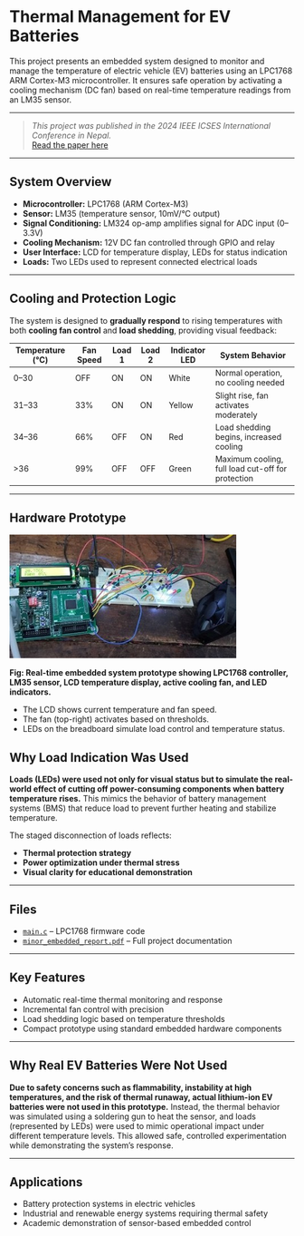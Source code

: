 # Thermal Management for EV Batteries

This project presents an embedded system designed to monitor and manage the temperature of electric vehicle (EV) batteries using an LPC1768 ARM Cortex-M3 microcontroller. It ensures safe operation by activating a cooling mechanism (DC fan) based on real-time temperature readings from an LM35 sensor.

---

>  *This project was published in the 2024 IEEE ICSES International Conference in Nepal.*  
>  [Read the paper here](https://doi.org/10.1109/ICSES63445.2024.10763298)
---
##  System Overview

- **Microcontroller:** LPC1768 (ARM Cortex-M3)
- **Sensor:** LM35 (temperature sensor, 10mV/°C output)
- **Signal Conditioning:** LM324 op-amp amplifies signal for ADC input (0–3.3V)
- **Cooling Mechanism:** 12V DC fan controlled through GPIO and relay
- **User Interface:** LCD for temperature display, LEDs for status indication
- **Loads:** Two LEDs used to represent connected electrical loads

---



##  Cooling and Protection Logic

The system is designed to **gradually respond** to rising temperatures with both **cooling fan control** and **load shedding**, providing visual feedback:

| Temperature (°C) | Fan Speed | Load 1 | Load 2 | Indicator LED | System Behavior |
|------------------|-----------|--------|--------|----------------|------------------|
| 0–30             | OFF       | ON     | ON     | White          | Normal operation, no cooling needed |
| 31–33            | 33%       | ON     | ON     | Yellow         | Slight rise, fan activates moderately |
| 34–36            | 66%       | OFF    | ON     | Red            | Load shedding begins, increased cooling |
| >36              | 99%       | OFF    | OFF    | Green          | Maximum cooling, full load cut-off for protection |

---

##  Hardware Prototype

![EV Battery Thermal Management Setup](Picture1.jpg)

**Fig: Real-time embedded system prototype showing LPC1768 controller, LM35 sensor, LCD temperature display, active cooling fan, and LED indicators.**

- The LCD shows current temperature and fan speed.
- The fan (top-right) activates based on thresholds.
- LEDs on the breadboard simulate load control and temperature status.
##  Why Load Indication Was Used

**Loads (LEDs) were used not only for visual status but to simulate the real-world effect of cutting off power-consuming components when battery temperature rises.** This mimics the behavior of battery management systems (BMS) that reduce load to prevent further heating and stabilize temperature.

The staged disconnection of loads reflects:
- **Thermal protection strategy**
- **Power optimization under thermal stress**
- **Visual clarity for educational demonstration**

---

##  Files

- [`main.c`](temperature_keil_thermal_management.c) – LPC1768 firmware code
- [`minor_embedded_report.pdf`](ev-thermal-management.pdf) – Full project documentation

---

##  Key Features

- Automatic real-time thermal monitoring and response
- Incremental fan control with precision
- Load shedding logic based on temperature thresholds
- Compact prototype using standard embedded hardware components

---

## Why Real EV Batteries Were Not Used

**Due to safety concerns such as flammability, instability at high temperatures, and the risk of thermal runaway, actual lithium-ion EV batteries were not used in this prototype.** Instead, the thermal behavior was simulated using a soldering gun to heat the sensor, and loads (represented by LEDs) were used to mimic operational impact under different temperature levels. This allowed safe, controlled experimentation while demonstrating the system’s response.

---



## Applications

- Battery protection systems in electric vehicles
- Industrial and renewable energy systems requiring thermal safety
- Academic demonstration of sensor-based embedded control
